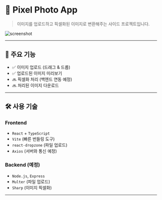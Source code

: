 # 🎨 Pixel Photo App

> 이미지를 업로드하고 픽셀화된 이미지로 변환해주는 사이드 프로젝트입니다.

![screenshot](./screenshot.png) <!-- (옵션: 앱 스크린샷 추가) -->

---

## 📌 주요 기능

- ✅ 이미지 업로드 (드래그 & 드롭)
- ✅ 업로드된 이미지 미리보기
- 🔜 픽셀화 처리 (백엔드 연동 예정)
- 🔜 처리된 이미지 다운로드

---

## 🛠 사용 기술

### Frontend
- `React` + `TypeScript`
- `Vite` (빠른 번들링 도구)
- `react-dropzone` (파일 업로드)
- `Axios` (서버와 통신 예정)

### Backend (예정)
- `Node.js`, `Express`
- `Multer` (파일 업로드)
- `Sharp` (이미지 픽셀화)

---

